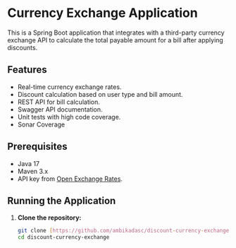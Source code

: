 # Currency Exchange Application

This is a Spring Boot application that integrates with a third-party currency exchange API to calculate the total payable amount for a bill after applying discounts.

## Features
- Real-time currency exchange rates.
- Discount calculation based on user type and bill amount.
- REST API for bill calculation.
- Swagger API documentation.
- Unit tests with high code coverage.
- Sonar Coverage

## Prerequisites
- Java 17
- Maven 3.x
- API key from [Open Exchange Rates](https://openexchangerates.org/).

## Running the Application

1. **Clone the repository:**
   ```bash
   git clone [https://github.com/ambikadasc/discount-currency-exchange.git]
   cd discount-currency-exchange
